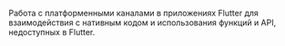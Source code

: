 Работа с платформенными каналами в приложениях Flutter для взаимодействия с нативным кодом и использования функций и API, недоступных в Flutter.